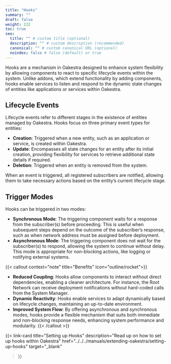 ```yaml
---
title: "Hooks"
summary: ""
draft: false
weight: 222
toc: true
seo:
  title: "" # custom title (optional)
  description: "" # custom description (recommended)
  canonical: "" # custom canonical URL (optional)
  noindex: false # false (default) or true
---
```


Hooks are a mechanism in Oakestra designed to enhance system flexibility by allowing components to react to specific lifecycle events within the system. Unlike addons, which extend functionality by adding components, hooks enable services to listen and respond to the dynamic state changes of entities like applications or services within Oakestra.

## Lifecycle Events
Lifecycle events refer to different stages in the existence of entities managed by Oakestra. Hooks focus on three primary event types for entities:
- **Creation**: Triggered when a new entity, such as an application or service, is created within Oakestra.
- **Update**: Encompasses all state changes for an entity after its initial creation, providing flexibility for services to retrieve additional state details if required.
- **Deletion**: Triggered when an entity is removed from the system.

When an event is triggered, all registered subscribers are notified, allowing them to take necessary actions based on the entity’s current lifecycle stage. 

## Trigger Modes

Hooks can be triggered in two modes:
- **Synchronous Mode**: The triggering component waits for a response from the subscriber(s) before proceeding. This is useful when subsequent steps depend on the outcome of the subscriber’s response, such as when network address must be assigned before deployment.
- **Asynchronous Mode**: The triggering component does not wait for the subscriber(s) to respond, allowing the system to continue without delay. This mode is appropriate for non-blocking actions, like logging or notifying external systems.


{{< callout context="note" title="Benefits" icon="outline/rocket">}}
- **Reduced Coupling**: Hooks allow components to interact without direct dependencies, enabling a cleaner architecture. For instance, the Root Network can receive deployment notifications without hard-coded calls from the System Manager.
- **Dynamic Reactivity**: Hooks enable services to adapt dynamically based on lifecycle changes, maintaining an up-to-date environment.
- **Improved System Flow**: By offering asynchronous and synchronous modes, hooks provide a flexible mechanism that suits both immediate and non-blocking response needs, enhancing system performance and modularity.
{{< /callout >}}

{{< link-card
  title="Setting up Hooks"
  description="Read up on how to set up hooks within Oakestra"
  href="../../../manuals/extending-oakestra/setting-up-hooks"
  target="_blank"
>}}